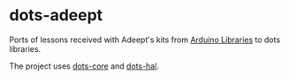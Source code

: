 # dots-adeept
Ports of lessons received with Adeept's kits from [Arduino Libraries](https://www.arduino.cc/en/Reference/HomePage)
to dots libraries.

The project uses [dots-core](https://github.com/primoze/dots-core) and [dots-hal](https://github.com/primoze/dots-hal).
